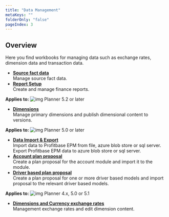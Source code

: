 ```yaml
---
title: "Data Management"
metaKeys: ""
folderOnly: "false"
pageIndex: 3
---
```

## Overview
Here you find workbooks for managing data such as exchange rates, dimension data and transaction data.

   - **[Source fact data](/planner/workbooks/data-management/source-fact-data)**<br/>
   Manage source fact data.
   - **[Report Setup](/planner/workbooks/data-management/report-setup)**<br/>
   Create and manage finance reports.

**Applies to:** ![img](https://profitbasedocs.blob.core.windows.net/icons/yes-icon.png) Planner 5.2 or later
- **[Dimensions](/planner/workbooks/data-management/dimensions)**<br/>
   Manage primary dimensions and publish dimensional content to versions.

**Applies to:** ![img](https://profitbasedocs.blob.core.windows.net/icons/yes-icon.png) Planner 5.0 or later
- **[Data Import & Export](/planner/workbooks/data-management/data-import)**<br/>
   Import data to Profitbase EPM from file, azure blob store or sql server. Export Profitbase EPM data to azure blob store or sql server.
- **[Account plan proposal](/planner/workbooks/data-management/accont-plan-proposal)**<br/>
   Create a plan proposal for the account module and import it to the module.  
- **[Driver based plan proposal](/planner/workbooks/data-management/driver-based-plan-proposal)**<br/>
   Create a plan proposal for one or more driver based models and import proposal to the relevant driver based models.  

**Applies to:** ![img](https://profitbasedocs.blob.core.windows.net/icons/yes-icon.png) Planner 4.x, 5.0 or 5.1
   - **[Dimensions and Currency exchange rates](/planner/workbooks/data-management/dimensions-and-currency-exchange-rates)**<br/>
   Management exchange rates and edit dimension content.
